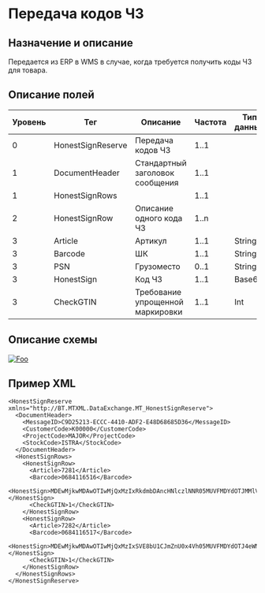# Передача кодов ЧЗ

## Назначение и описание
Передается из ERP в WMS в случае, когда требуется получить коды ЧЗ для товара.

## Описание полей

Уровень | Тег | Описание | Частота | Тип данных | Размер поля | Комментарий
--------|-----|----------|---------|------------|-------------|------------
0 | HonestSignReserve | Передача кодов ЧЗ | 1..1 | | |
1 | DocumentHeader | Стандартный заголовок сообщения | 1..1  | | | Общая структура сообщения 
1 | HonestSignRows |  | 1..1 |  | | 
2 | HonestSignRow | Описание одного кода ЧЗ | 1..n |  | | 
3 | Article | Артикул | 1..1 | String | 100 | 
3 | Barcode | ШК | 1..1 | String | 100 |
3 | PSN | Грузоместо | 0..1 | String | 100 |
3 | HonestSign | Код ЧЗ | 1..1 | Base64 | |
3 | CheckGTIN | Требование упрощенной маркировки | 1..1 | Int |  | 0 - Да, 1 - Нет

## Описание схемы
<a href="https://github.com/MajorTerminal/MTXML/blob/master/XSD/MT_HonestSignReserve.xsd" rel="XSD">![Foo](https://user-images.githubusercontent.com/22858622/134012526-73d1b128-a2cd-4d14-8a13-10f81a57c04f.png)</a>

## Пример XML
```
<HonestSignReserve xmlns="http://BT.MTXML.DataExchange.MT_HonestSignReserve">
  <DocumentHeader>
    <MessageID>C9D25213-ECCC-4410-ADF2-E48D68685D36</MessageID>
    <CustomerCode>К00000</CustomerCode>
    <ProjectCode>MAJOR</ProjectCode>
    <StockCode>ISTRA</StockCode>
  </DocumentHeader>
  <HonestSignRows>
    <HonestSignRow>
      <Article>7281</Article>
      <Barcode>0684116516</Barcode>
      <HonestSign>MDEwMjkwMDAwOTIwMjQxMzIxRkdmbDAncHNlczlNNR05MUVFMDYdOTJMMlV4UW85aTBTNTdCcDRKN2o0T1FxditwOXNZQWE3Ti9kWno0R24yWS9zPQo=</HonestSign>
      <CheckGTIN>1</CheckGTIN>
    </HonestSignRow>
    <HonestSignRow>
      <Article>7282</Article>
      <Barcode>0684116517</Barcode>
      <HonestSign>MDEwMjkwMDAwOTIwMjQxMzIxSVE8bU1CJmZnU0x4Vh05MUVFMDYdOTJ4eWNBUlFwRHJyOWQvTVlDZ2kvMFFObXFtTXhFSHNsSkVncWNHMlJ5RWd3PQo=</HonestSign>
      <CheckGTIN>1</CheckGTIN>
    </HonestSignRow>
  </HonestSignRows>
</HonestSignReserve>
```
